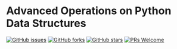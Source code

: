 # Advanced Operations on Python Data Structures
[![GitHub issues](https://img.shields.io/github/issues/Develop-Packt/Advanced-Operations-on-Python-Data-Structures.svg)](https://github.com/Develop-Packt/Advanced-Operations-on-Python-Data-Structures/issues)
[![GitHub forks](https://img.shields.io/github/forks/Develop-Packt/Advanced-Operations-on-Python-Data-Structures.svg)](https://github.com/Develop-Packt/Advanced-Operations-on-Python-Data-Structures/network)
[![GitHub stars](https://img.shields.io/github/stars/Develop-Packt/Advanced-Operations-on-Python-Data-Structures.svg)](https://github.com/Develop-Packt/Advanced-Operations-on-Python-Data-Structures/stargazers)
[![PRs Welcome](https://img.shields.io/badge/PRs-welcome-brightgreen.svg)](https://github.com/Develop-Packt/Advanced-Operations-on-Python-Data-Structures/pulls)
